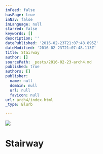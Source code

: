 ```yaml
---
inFeed: false
hasPage: true
inNav: false
inLanguage: null
starred: false
keywords: []
description: ''
datePublished: '2016-02-23T21:07:48.895Z'
dateModified: '2016-02-23T21:07:48.113Z'
title: Stairway
author: []
sourcePath: _posts/2016-02-23-arch4.md
published: true
authors: []
publisher:
  name: null
  domain: null
  url: null
  favicon: null
url: arch4/index.html
_type: Blurb

---
```

![](https://s3-us-west-2.amazonaws.com/the-grid-img/p/5f13329176dd5358fd9b67122f5985e7e92b912f.jpg)

# Stairway